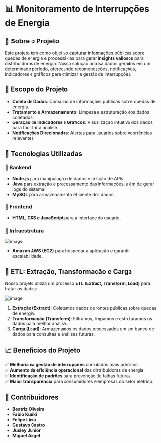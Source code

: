 # 📊 Monitoramento de Interrupções de Energia
## 📌 Sobre o Projeto
Este projeto tem como objetivo capturar informações públicas sobre quedas de energia e processá-las para gerar **insights valiosos** para distribuidoras de energia. Nossa solução analisa dados gerados em um determinado período, oferecendo recomendações, notificações, indicadores e gráficos para otimizar a gestão de interrupções.

## 🎯 Escopo do Projeto
- **Coleta de Dados**: Consumo de informações públicas sobre quedas de energia.
- **Tratamento e Armazenamento**: Limpeza e estruturação dos dados coletados.
- **Geração de Indicadores e Gráficos**: Visualização intuitiva dos dados para facilitar a análise.
- **Notificações Direcionadas**: Alertas para usuários sobre ocorrências relevantes.

## 🚀 Tecnologias Utilizadas
### 🔹 Backend
- **Node.js** para manipulação de dados e criação de APIs.
- **Java** para extração e processamento das informações, além de gerar logs do sistema.
- **MySQL** para armazenamento eficiente dos dados.

### 🔹 Frontend
- **HTML, CSS e JavaScript** para a interface do usuário.

### 🔹 Infraestrutura
![image](https://github.com/user-attachments/assets/1a400ef0-6914-407a-b8ee-bb07e91d58bd)

- **Amazon AWS (EC2)** para hospedar a aplicação e garantir escalabilidade.

## 🔄 ETL: Extração, Transformação e Carga
Nosso projeto utiliza um processo **ETL (Extract, Transform, Load)** para tratar os dados:

   ![image](https://github.com/user-attachments/assets/63c53bb9-601c-4594-9743-2e038cf669e0)

1. **Extração (Extract)**: Coletamos dados de fontes públicas sobre quedas de energia.
2. **Transformação (Transform)**: Filtramos, limpamos e estruturamos os dados para melhor análise.
3. **Carga (Load)**: Armazenamos os dados processados em um banco de dados para consultas e análises futuras.


## 📈 Benefícios do Projeto
✅ **Melhoria na gestão de interrupções** com dados mais precisos.  
✅ **Aumento da eficiência operacional** das distribuidoras de energia.  
✅ **Identificação de padrões** para prevenção de falhas futuras.  
✅ **Maior transparência** para consumidores e empresas do setor elétrico.  

## 👥 Contribuidores
- **Beatriz Oliveira** 
- **Fabio Kuriki**
- **Felipe Lima**
- **Gustavo Castro**
- **Jusley Junior**
- **Miguel Angel**


